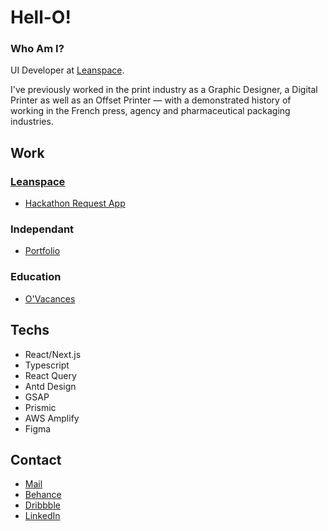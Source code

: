 # Hell-O!

### Who Am I?

UI Developer at [Leanspace](https://leanspace.io/).

I've previously worked in the print industry as a Graphic Designer, a Digital Printer as well as an Offset Printer — with a demonstrated history of working in the French press, agency and pharmaceutical packaging industries.

## Work

### [Leanspace](https://leanspace.io/)

- [Hackathon Request App](https://master.d1hk84yeel2h27.amplifyapp.com/)

### Independant

- [Portfolio](https://quentinbrohan.fr/)

### Education

- [O'Vacances](https://www.behance.net/gallery/130270567/OVacances-Web-App-UIUX-Design-Development)

## Techs

- React/Next.js
- Typescript
- React Query
- Antd Design
- GSAP
- Prismic
- AWS Amplify
- Figma

## Contact

- [Mail](mailto:brohan.quentin@gmail.com)
- [Behance](https://www.behance.net/quentinbrohan)
- [Dribbble](https://dribbble.com/quentinbrohan)
- [LinkedIn](https://linkedin.com/in/quentinbrohan)
